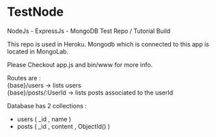 # TestNode
NodeJs - ExpressJs - MongoDB Test Repo / Tutorial Build

This repo is used in Heroku. 
Mongodb which is connected to this app is located in MongoLab.

Please Checkout app.js and bin/www for more info.

Routes are :   
    {base}/users -> lists users  
    {base}/posts/:UserId -> lists posts associated to the userId  

Database has 2 collections :
  - users ( _id , name )
  - posts ( _id , content , ObjectId() )
  
